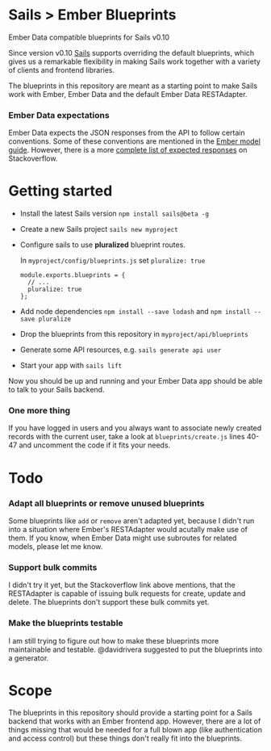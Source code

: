 Sails > Ember Blueprints
======================

Ember Data compatible blueprints for Sails v0.10


Since version v0.10 [Sails](http://beta.sailsjs.org/) supports overriding the default blueprints, which gives us a remarkable flexibility in making Sails work together with a variety of clients and frontend libraries.

The blueprints in this repository are meant as a starting point to make Sails work with Ember, Ember Data and the default Ember Data RESTAdapter.


### Ember Data expectations

Ember Data expects the JSON responses from the API to follow certain conventions. 
Some of these conventions are mentioned in the [Ember model guide](http://emberjs.com/guides/models/connecting-to-an-http-server/).
However, there is a more [complete list of expected responses](https://stackoverflow.com/questions/14922623/what-is-the-complete-list-of-expected-json-responses-for-ds-restadapter) on Stackoverflow.



# Getting started


* Install the latest Sails version `npm install sails@beta -g`
* Create a new Sails project `sails new myproject`
* Configure sails to use **pluralized** blueprint routes.

	In `myproject/config/blueprints.js` set `pluralize: true`


      module.exports.blueprints = {
        // ...
        pluralize: true
      };


* Add node dependencies `npm install --save lodash` and `npm install --save pluralize`
* Drop the blueprints from this repository in `myproject/api/blueprints`
* Generate some API resources, e.g. `sails generate api user`
* Start your app with `sails lift`


Now you should be up and running and your Ember Data app should be able to talk to your Sails backend.


### One more thing

If you have logged in users and you always want to associate newly created records with the current user, take a look at `blueprints/create.js` lines 40-47 and uncomment the code if it fits your needs.


# Todo

### Adapt all blueprints or remove unused blueprints

Some blueprints like `add` or `remove` aren't adapted yet, because I didn't run into a situation where Ember's RESTAdapter would acutally make use of them. If you know, when Ember Data might use subroutes for related models, please let me know.

### Support bulk commits

I didn't try it yet, but the Stackoverflow link above mentions, that the RESTAdapter is capable of issuing bulk requests for create, update and delete.
The blueprints don't support these bulk commits yet.

### Make the blueprints testable

I am still trying to figure out how to make these blueprints more maintainable and testable.
@davidrivera suggested to put the blueprints into a generator.

# Scope

The blueprints in this repository should provide a starting point for a Sails backend that works with an Ember frontend app. However, there are a lot of things missing that would be needed for a full blown app (like authentication and access control) but these things don't really fit into the blueprints.
